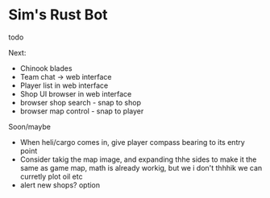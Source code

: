# Sim's Rust Bot



todo

Next:
- Chinook blades
- Team chat -> web interface
- Player list in web interface
- Shop UI browser in web interface
- browser shop search - snap to shop
- browser map control - snap to player

Soon/maybe
- When heli/cargo comes in, give player compass bearing to its entry point
- Consider takig the map image, and expanding thhe sides to make it the same as game map, math is already workig, but we i don't thhhik we can curretly plot oil etc
- alert new shops? option
